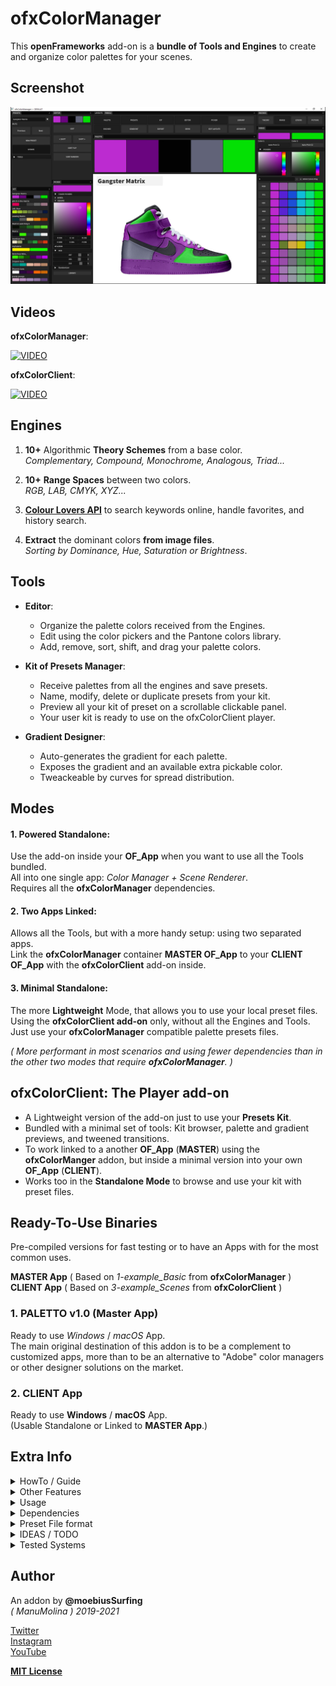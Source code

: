 # ofxColorManager

This **openFrameworks** add-on is a **bundle of Tools and Engines** to create and organize color palettes for your scenes.  

## Screenshot
![image](/doc/readme_images/Capture.JPG?raw=true "image")

## Videos

**ofxColorManager**:  

[![VIDEO](http://img.youtube.com/vi/oSvGwpbWEuc/0.jpg)](http://www.youtube.com/watch?v=oSvGwpbWEuc "VIDEO")

**ofxColorClient**:  

[![VIDEO](http://img.youtube.com/vi/oSvGwpbWEuc/0.jpg)](http://www.youtube.com/watch?v=oSvGwpbWEuc "VIDEO")

## Engines  

  1. **10+** Algorithmic **Theory Schemes** from a base color.  
  *Complementary, Compound, Monochrome, Analogous, Triad...*  

  2. **10+** **Range Spaces** between two colors.  
  *RGB, LAB, CMYK, XYZ...*  
 
  3. [**Colour Lovers API**](https://www.colourlovers.com/) to search keywords online, handle favorites, and history search.
 
  4. **Extract** the dominant colors **from image files**.  
  *Sorting by Dominance, Hue, Saturation or Brightness*.

## Tools  

* **Editor**: 
  * Organize the palette colors received from the Engines.
  * Edit using the color pickers and the Pantone colors library.
  * Add, remove, sort, shift, and drag your palette colors. 

* **Kit of Presets Manager**: 
  * Receive palettes from all the engines and save presets. 
  * Name, modify, delete or duplicate presets from your kit.
  * Preview all your kit of preset on a scrollable clickable panel.
  * Your user kit is ready to use on the ofxColorClient player.

* **Gradient Designer**:
  * Auto-generates the gradient for each palette.
  * Exposes the gradient and an available extra pickable color.
  * Tweackeable by curves for spread distribution.
  
## Modes

#### 1. **Powered Standalone**:  
Use the add-on inside your **OF_App** when you want to use all the Tools bundled.  
All into one single app: _Color Manager + Scene Renderer_.  
Requires all the **ofxColorManager** dependencies.  

#### 2. **Two Apps Linked**:  
Allows all the Tools, but with a more handy setup: using two separated apps.  
Link the **ofxColorManager** container **MASTER OF_App** to your **CLIENT OF_App** with the **ofxColorClient** add-on inside.  

#### 3. **Minimal Standalone**:
The more **Lightweight** Mode, that allows you to use your local preset files.  
Using the **ofxColorClient add-on** only, without all the Engines and Tools.  
Just use your **ofxColorManager** compatible palette presets files.  

_( More performant in most scenarios and using fewer dependencies than in the other two modes that require **ofxColorManager**. )_
 
## ofxColorClient: The Player add-on 
  * A Lightweight version of the add-on just to use your **Presets Kit**. 
  * Bundled with a minimal set of tools: Kit browser, palette and gradient previews, and tweened transitions.  
  * To work linked to a another **OF_App** (**MASTER**) using the **ofxColorManger** addon, but inside a minimal version into your own **OF_App** (**CLIENT**). 
  * Works too in the **Standalone Mode** to browse and use your kit with preset files.

## Ready-To-Use Binaries

Pre-compiled versions for fast testing or to have an Apps with for the most common uses.  

**MASTER App** ( Based on _1-example_Basic_ from **ofxColorManager** )  
**CLIENT App** ( Based on _3-example_Scenes_ from **ofxColorClient** )  

### 1. **PALETTO v1.0** (Master App)
Ready to use *Windows* / *macOS* App.  
The main original destination of this addon is to be a complement to customized apps, more than to be an alternative to "Adobe" color managers or other designer solutions on the market.

### 2. **CLIENT App**
Ready to use **Windows** / **macOS** App.  
(Usable Standalone or Linked to **MASTER App**.)

## Extra Info

<details>
  <summary>HowTo / Guide</summary>
  <p>

1. Open the **MASTER App** alone to browse palettes and explore the *GUI*.
2. Open the **CLIENT App** alone and browse the bundled kit of presets files.
3. To play on **Linking Mode**:  
  Open both **MASTER** and **CLIENT** Apps, and start browsing presets on **MASTER** App, and look how **CLIENT** App is updating on realtime in parallel.

* NOTES / HELP
  * When **TCP Linking**, you should open the **Master App** at first. Sometimes you need to toggle _Off/On_ the **TCP Link** toggle. 
  </p>
</details>

<details>
  <summary>Other Features</summary>
  <p>
  	
* **Demo Scenes** for fast palette preview. Colored SVG and bubble scenes.
* **ImGui** based GUI. Docked and customizable with layouts presets management.
* Hue wheel and rectangle **Color Pickers** with **HSV** sliders and clipboard copy/paste codes.
* **Pantone** library with **2000+ colors**.
* Kit exporter of all **JSON** preset files to your project data path. (Can be used on the Standalone Client App.)
  </p>
</details>

<details>
  <summary>Usage</summary>
  <p>

**ofApp.h**
```.cpp
#include "ofxColorManager.h"

ofxColorManager colorManager;
vector<ofColor> palette;
```
**ofApp.cpp**
```.cpp
void ofApp::setup()
{
  colorManager.setLinkPalette(palette); // subscribe local palette
  colorManager.setup();
}

void ofApp::draw()
{
  // Use the colors. 
  // Nothing more!
}
```
  </p>
</details>

<details>
  <summary>Dependencies</summary>
  <p>

Clone these add-ons and include into the **OF Project Generator** to allow compile your projects or the examples:
* [ofxColorClient](https://github.com/moebiussurfing/ofxColorClient)
* [ofxImGui](https://github.com/Daandelange/ofxImGui/tree/jvcleave)  [ Fork from @Daandelange Thanks **Daan**! ]
* [ofxSurfingHelpers](https://github.com/moebiussurfing/ofxSurfingHelpers)  
* [ofxScaleDragRect](https://github.com/moebiussurfing/ofxScaleDragRect)
* [ofxIO](https://github.com/bakercp/ofxIO)
* [ofxKuNetwork](https://github.com/moebiussurfing/ofxKuNetwork)  [ Fork from @kuflex ]
* ofxNetwork  [ **OF** ]
* ofxPoco  [ **OF** ]
* ofxGui  [ **OF** ]
* ofxOpenCv  [ **OF** ]
* ofxXmlSettings [ **OF** ]
* [ofxSCENE-SVG](https://github.com/moebiussurfing/ofxSCENE-SVG)  [ Only for the example ]
* [ofxWindowApp](https://github.com/moebiussurfing/ofxWindowApp)  [ Only for the example ]

Above add-ons already packed into **OF_ADDON/libs**. No need to add them manually with the **OF Project Generator**:  
* [ofxColorQuantizerHelper](https://github.com/moebiussurfing/ofxColorQuantizerHelper)
* [ofxColorsBrowser](https://github.com/moebiussurfing/ofxColorsBrowser)
* [ofxColourLoversHelper](https://github.com/moebiussurfing/ofxColourLoversHelper)  
* [ofxMouseRuler2](https://github.com/moebiussurfing/ofxMouseRuler2)  

*Thanks a lot to all these ofxAddons coders. Look into each folder for authoring credits, original forks, and license info.*  
  </p>
</details>

<details>
  <summary>Preset File format</summary>
  <p>

The **JSON** file format of a palette preset it's simple. This is an example of a _3 colors palette_ file content:
```.json
[
    {
        "a": 255,
        "b": 206,
        "g": 69,
        "r": 4
    },
    {
        "a": 255,
        "b": 165,
        "g": 103,
        "r": 3
    },
    {
        "a": 255,
        "b": 125,
        "g": 137,
        "r": 3
    }
]
```
  </p>
</details>

<details>
  <summary>IDEAS / TODO</summary>
  <p>

+ Global Saturation / Brightness modifiers to all the palette colors. _(?)_  
+ Create an App using all the power but more user-friendly and a very simplified GUI. _(?)_
  + Export Adobe .ASE, .ACO, ...etc _(?)_
+ Think about other creative code tools client/add-on: *Processing* / *Unity3D* / *UE4* clients plug-ins. _(?)_
+ Tween transitions to presets also on master app. _(?)_
+ Undo engine. _(?)_
+ Improve Gradient Engine adding cosine/shifting algorithms. 
  + Add an example and improve gradient exposing and background tool. 
  + [ofxCosineGradient](https://github.com/rystylee/ofxCosineGradient)
  + [DearWidgets](https://github.com/soufianekhiat/DearWidgets)
  </p>
</details>

<details>
  <summary>Tested Systems</summary>
  <p>

  - **Windows 10** / **VS 2017** / **OF ~0.11**
  - **macOS**. **High Sierra** / **Xcode9** & **Xcode10** / **OF ~0.11**
  </p>
</details>

## Author
An addon by **@moebiusSurfing**  
*( ManuMolina ) 2019-2021*  

[Twitter](https://twitter.com/moebiussurfing/)  
[Instagram](https://www.instagram.com/moebiussurfing/)  
[YouTube](https://www.youtube.com/channel/UCzUw96_wjmNxyIoFXf84hQg)  

[**MIT License**](https://github.com/moebiussurfing/ofxColorManager/blob/b29c56f7b0e374b6a6fe2406e45fbfaaf2726112/LICENSE)